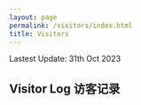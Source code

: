 ```yaml
---
layout: page
permalink: /visitors/index.html
title: Visitors
---
```

Lastest Update: 31th Oct 2023&nbsp;
## Visitor Log 访客记录
<script type="text/javascript" id="clustrmaps" src="//clustrmaps.com/map_v2.js?d=HOkp542jK9mEk1kvXvRzv0cR1-UhIS9iO5m5TkZ9fgU&cl=ffffff&w=a"></script>
<br>